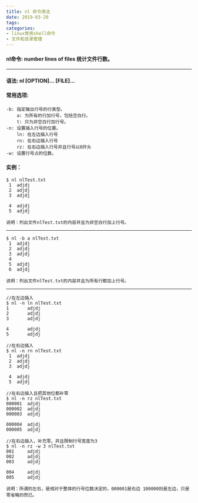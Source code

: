 ```yaml
---
title: nl 命令用法
date: 2019-03-20
tags:
categories: 
- linux常用shell命令
- 文件和目录管理
---
```

#### **nl命令:**  **number lines of files 统计文件行数。**
---
<!-- more --> 
#### **语法:** nl [OPTION]... [FILE]...
#### **常用选项:** 
	-b: 指定输出行号的行类型。
		a: 为所有的行加行号，包括空白行。
		t: 只为非空白行加行号。
	-n: 设置插入行号的位置。
		ln: 在左边插入行号
		rn: 在右边插入行号
		rz: 在右边插入行号并且行号以0开头
	-w: 设置行号占的位数。
#### **实例：** 
	
	$ nl nlTest.txt 
     1  adjdj
     2  adjdj
     3  adjdj
       
     4  adjdj
     5  adjdj

	说明：列出文件nlTest.txt的内容并且为非空白行加上行号。
---
	$ nl -b a nlTest.txt 
     1  adjdj
     2  adjdj
     3  adjdj
     4
     5  adjdj
     6  adjdj

	说明：列出文件nlTest.txt的内容并且为所有行都加上行号。
----
	//在左边插入
	$ nl -n ln nlTest.txt 
	1       adjdj
	2       adjdj
	3       adjdj
       
	4       adjdj
	5       adjdj

	//在右边插入
	$ nl -n rn nlTest.txt 
     1  adjdj
     2  adjdj
     3  adjdj
       
     4  adjdj
     5  adjdj

	//在右边插入且把其他位都补零
	$ nl -n rz nlTest.txt 
	000001  adjdj
	000002  adjdj
	000003  adjdj
       
	000004  adjdj
	000005  adjdj

	//在右边插入，补充零，并且限制行号宽度为3
	$ nl -n rz -w 3 nlTest.txt 
	001     adjdj
	002     adjdj
	003     adjdj
    
	004     adjdj
	005     adjdj

	说明：所谓的左右，是相对于整体的行号位数决定的，000001是右边 100000则是左边，只是零省略的而已。









